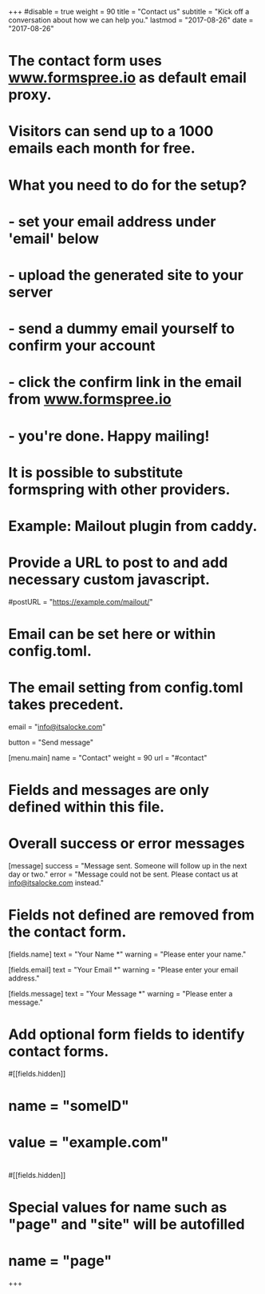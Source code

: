 +++
#disable = true
weight = 90
title = "Contact us"
subtitle  = "Kick off a conversation about how we can help you."
lastmod = "2017-08-26"
date = "2017-08-26"
# The contact form uses www.formspree.io as default email proxy.
# Visitors can send up to a 1000 emails each month for free.
#
# What you need to do for the setup?
#
# - set your email address under 'email' below
# - upload the generated site to your server
# - send a dummy email yourself to confirm your account
# - click the confirm link in the email from www.formspree.io
# - you're done. Happy mailing!

# It is possible to substitute formspring with other providers.
# Example: Mailout plugin from caddy.
# Provide a URL to post to and add necessary custom javascript.
#postURL = "https://example.com/mailout/"

# Email can be set here or within config.toml.
# The email setting from config.toml takes precedent.
email = "info@itsalocke.com"

button = "Send message"

[menu.main]
  name = "Contact"
  weight = 90
  url = "#contact"

# Fields and messages are only defined within this file.

# Overall success or error messages
[message]
  success = "Message sent. Someone will follow up in the next day or two."
  error = "Message could not be sent. Please contact us at info@itsalocke.com instead."

# Fields not defined are removed from the contact form.
[fields.name]
  text = "Your Name *"
  warning = "Please enter your name."

[fields.email]
  text = "Your Email *"
  warning = "Please enter your email address."

[fields.message]
  text = "Your Message *"
  warning = "Please enter a message."

# Add optional form fields to identify contact forms.
#[[fields.hidden]]
#  name = "someID"
#  value = "example.com"
#
#[[fields.hidden]]
# Special values for name such as "page" and "site" will be autofilled
#  name = "page"
+++
<!-- Calendly inline widget begin -->
<div class="calendly-inline-widget" data-url="https://calendly.com/lockedata" style="min-width:320px;height:580px;"></div>
<script type="text/javascript" src="https://calendly.com/assets/external/widget.js"></script>
<!-- Calendly inline widget end -->